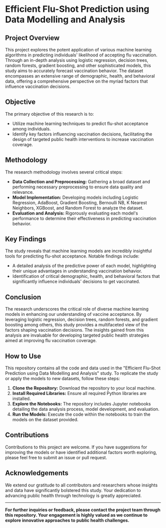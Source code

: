 # Efficient Flu-Shot Prediction using Data Modelling and Analysis

## Project Overview

This project explores the potent application of various machine learning algorithms in predicting individuals' likelihood of accepting flu vaccination. Through an in-depth analysis using logistic regression, decision trees, random forests, gradient boosting, and other sophisticated models, this study aims to accurately forecast vaccination behavior. The dataset encompasses an extensive range of demographic, health, and behavioral data, offering a comprehensive perspective on the myriad factors that influence vaccination decisions.

## Objective

The primary objective of this research is to:
- Utilize machine learning techniques to predict flu-shot acceptance among individuals.
- Identify key factors influencing vaccination decisions, facilitating the design of targeted public health interventions to increase vaccination coverage.

## Methodology

The research methodology involves several critical steps:
- **Data Collection and Preprocessing:** Gathering a broad dataset and performing necessary preprocessing to ensure data quality and relevance.
- **Model Implementation:** Developing models including Logistic Regression, AdaBoost, Gradient Boosting, Bernoulli NB, K Nearest Neighbors, XGBoost, and Random Forest to analyze the dataset.
- **Evaluation and Analysis:** Rigorously evaluating each model's performance to determine their effectiveness in predicting vaccination behavior.

## Key Findings

The study reveals that machine learning models are incredibly insightful tools for predicting flu-shot acceptance. Notable findings include:
- A detailed analysis of the predictive power of each model, highlighting their unique advantages in understanding vaccination behavior.
- Identification of critical demographic, health, and behavioral factors that significantly influence individuals' decisions to get vaccinated.

## Conclusion

The research underscores the critical role of diverse machine learning models in enhancing our understanding of vaccine acceptance. By leveraging logistic regression, decision trees, random forests, and gradient boosting among others, this study provides a multifaceted view of the factors shaping vaccination decisions. The insights gained from this analysis are invaluable for developing targeted public health strategies aimed at improving flu vaccination coverage.

## How to Use

This repository contains all the code and data used in the "Efficient Flu-Shot Prediction using Data Modelling and Analysis" study. To replicate the study or apply the models to new datasets, follow these steps:

1. **Clone the Repository:** Download the repository to your local machine.
2. **Install Required Libraries:** Ensure all required Python libraries are installed.
3. **Explore the Notebooks:** The repository includes Jupyter notebooks detailing the data analysis process, model development, and evaluation.
4. **Run the Models:** Execute the code within the notebooks to train the models on the dataset provided.

## Contributions

Contributions to this project are welcome. If you have suggestions for improving the models or have identified additional factors worth exploring, please feel free to submit an issue or pull request.

## Acknowledgements

We extend our gratitude to all contributors and researchers whose insights and data have significantly bolstered this study. Your dedication to advancing public health through technology is greatly appreciated.

---

**For further inquiries or feedback, please contact the project team through this repository. Your engagement is highly valued as we continue to explore innovative approaches to public health challenges.**

